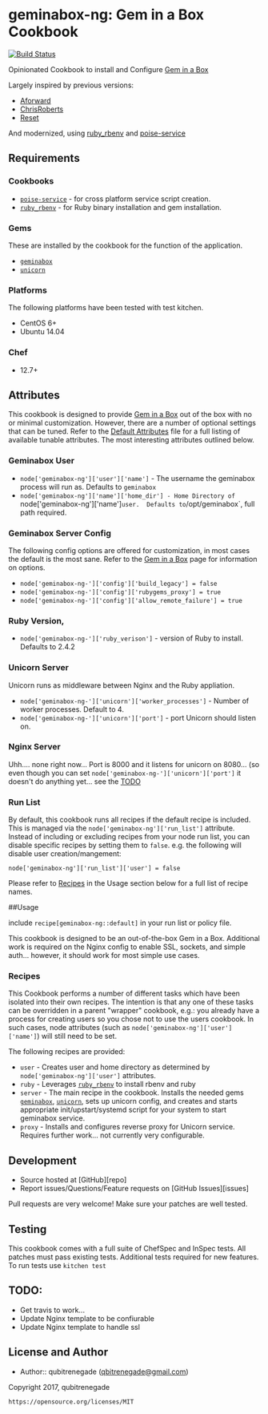 # geminabox-ng: Gem in a Box Cookbook

[![Build Status](https://travis-ci.org/qubitrenegade/chef-geminabox-ng.svg?branch=master)](https://travis-ci.org/qubitrenegade/chef-geminabox-ng)

Opinionated Cookbook to install and Configure [Gem in a Box](https://github.com/geminabox/geminabox)

Largely inspired by previous versions:

* [Aforward](https://github.com/aforward-obsolete/chef-geminabox)
* [ChrisRoberts](https://github.com/chrisroberts/cookbook-geminabox)
* [Reset](https://github.com/reset/geminabox-cookbook)

And modernized, using [ruby_rbenv](https://github.com/sous-chefs/ruby_rbenv) and [poise-service](https://github.com/poise/poise-service)

## Requirements

### Cookbooks

- [`poise-service`](https://github.com/poise/poise-service) - for cross platform service script creation.
- [`ruby_rbenv`](https://github.com/sous-chefs/ruby_rbenv) - for Ruby binary installation and gem installation.

### Gems

These are installed by the cookbook for the function of the application.

- [`geminabox`](https://github.com/geminabox/geminabox)
- [`unicorn`](https://bogomips.org/unicorn/)

### Platforms

The following platforms have been tested with test kitchen.

- CentOS 6+
- Ubuntu 14.04

### Chef

- 12.7+

## Attributes

This cookbook is designed to provide [Gem in a Box](https://github.com/geminabox/geminabox) out of the box with no or minimal customization.  However, there are a number of optional settings that can be tuned.  Refer to the [Default Attributes](https://github.com/qubitrenegade/chef-geminabox-ng/blob/master/attributes/default.rb) file for a full listing of available tunable attributes.  The most interesting attributes outlined below.

### Geminabox User

- `node['geminabox-ng']['user']['name']` - The username the geminabox process will run as. Defaults to `geminabox`
- `node['geminabox-ng']['name']['home_dir'] - Home Directory of `node['geminabox-ng']['name']` user.  Defaults to `/opt/geminabox`, full path required.

### Geminabox Server Config

The following config options are offered for customization, in most cases the default is the most sane.  Refer to the [Gem in a Box](https://github.com/geminabox/geminabox) page for information on options.

- `node['geminabox-ng-']['config']['build_legacy'] = false`
- `node['geminabox-ng-']['config']['rubygems_proxy'] = true`
- `node['geminabox-ng-']['config']['allow_remote_failure'] = true`

### Ruby Version,

- `node['geminabox-ng-']['ruby_verison']` - version of Ruby to install.  Defaults to 2.4.2

### Unicorn Server

Unicorn runs as middleware between Nginx and the Ruby appliation.

- `node['geminabox-ng-']['unicorn']['worker_processes']` - Number of worker processes.  Default to 4.
- `node['geminabox-ng-']['unicorn']['port']` - port Unicorn should listen on.

### Nginx Server

Uhh.... none right now...  Port is 8000 and it listens for unicorn on 8080... (so even though you can set `node['geminabox-ng-']['unicorn']['port']` it doesn't do anything yet... see the [TODO](https://github.com/qubitrenegade/chef-geminabox-ng#TODO)

### Run List

By default, this cookbook runs all recipes if the default recipe is included.  This is managed via the `node['geminabox-ng']['run_list']` attribute.  Instead of including or excluding recipes from your node run list, you can disable specific recipes by setting them to `false`. e.g. the following will disable user creation/mangement:

```
node['geminabox-ng']['run_list']['user'] = false
```

Please refer to [Recipes](https://github.com/qubitrenegade/chef-geminabox-ng#cookbooks) in the Usage section below for a full list of recipe names.

##Usage

include `recipe[geminabox-ng::default]` in your run list or policy file.

This cookbook is designed to be an out-of-the-box Gem in a Box.  Additional work is required on the Nginx config to enable SSL, sockets, and simple auth... however, it should work for most simple use cases.

### Recipes

This Cookbook performs a number of different tasks which have been isolated into their own recipes.  The intention is that any one of these tasks can be overridden in a parent "wrapper" cookbook, e.g.: you already have a process for creating users so you chose not to use the users cookbook.  In such cases, node attributes (such as `node['geminabox-ng']['user']['name']`) will still need to be set.

The following recipes are provided:

- `user` - Creates user and home directory as determined by `node['geminabox-ng']['user']` attributes.
- `ruby` - Leverages [`ruby_rbenv`](https://github.com/sous-chefs/ruby_rbenv) to install rbenv and ruby
- `server` - The main recipe in the cookbook.  Installs the needed gems [`geminabox`](https://github.com/geminabox/geminabox), [`unicorn`](https://bogomips.org/unicorn/), sets up unicorn config, and creates and starts appropriate init/upstart/systemd script for your system to start geminabox service.
- `proxy` - Installs and configures reverse proxy for Unicorn service.  Requires further work... not currently very configurable.

## Development

- Source hosted at [GitHub][repo]
- Report issues/Questions/Feature requests on [GitHub Issues][issues]

Pull requests are very welcome! Make sure your patches are well tested.

## Testing

This cookbook comes with a full suite of ChefSpec and InSpec tests.  All patches must pass existing tests.  Additional tests required for new features. To run tests use `kitchen test`

## TODO:

- Get travis to work...
- Update Nginx template to be confiurable
- Update Nginx template to handle ssl

## License and Author

- Author:: qubitrenegade ([qbitrenegade@gmail.com](mailto:qbitrenegade@gmail.com))

Copyright 2017, qubitrenegade

```
https://opensource.org/licenses/MIT
```
